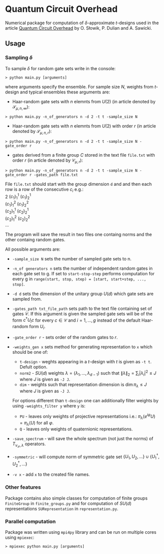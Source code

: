 # Quantum Circuit Overhead
Numerical package for computation of $\delta$-approximate $t$-designs used in the article [Quantum Circuit Overhead](https://arxiv.org/abs/2505.00683) by O. Słowik, P. Dulian and A. Sawicki.
## Usage
### Sampling $\delta$
To sample $\delta$ for random gate sets write in the console:
```console
> python main.py [arguments]
```
where arguments specify the ensemble. For sample size $N$, weights from $t$-design and typical ensembles these arguments are:
- Haar-random gate sets with $n$ elemnts from $U(2)$ (in article denoted by $\mathcal S_{\mu, n, \infty}$):
```console
> python main.py -n_of_generators n -d 2 -t t -sample_size N
```
- Haar-random gate sets with $n$ elemnts from $U(2)$ with order $r$ (in article denoted by $\mathcal S_{\mu, n, r}$):
```console
> python main.py -n_of_generators n -d 2 -t t -sample_size N -gate_order r
```
- gates derived from a finite group $C$ stored in the text file `file.txt`  with order $r$ (in article denoted by $\mathcal C_{\mu, r}$):
```console
> python main.py -n_of_generators n -d 2 -t t -sample_size N -gate_order r -gates_path file.txt
```
File `file.txt` should start with the group dimension `d` and and then each row is a row of the consecutive $c_i$ e.g.:   
2
$(c_1)^1_1$ $(c_1)^1_2$   
$(c_1)^2_1$ $(c_1)^2_2$   
$(c_2)^1_1$ $(c_2)^1_2$   
$(c_2)^2_1$ $(c_2)^2_2$   
...

The program will save the result in two files one containg norms and the other containg random gates.

All possible arguments are:
- `-sample_size N` sets the number of sampled gate sets to n.
- `-n_of generators n` sets the number of independent random gates in each gate set to g. If set to `start-stop-step` performs computation for every g in `range(start, stop, step) = [start, start+step, ..., stop]`.
- `-d d` sets the dimension of the unitary group $U(d)$ which gate sets are sampled from.
- `-gates_path txt_file_path` sets path to the text file containing set of gates $\mathcal C$. If this argument is given the sampled gate sets will be of the form $c^\dagger U_i c$ for every $c\in\mathcal C$ and $i=1, ..., g$ instead of the default Haar-random form $U_i$.
- `-gate_order r` - sets order of the random gates to $r$.
- `-weights_gen x` sets method for generating representation to `x` which should be one of:
    - `t-design` - weghts appearing in a $t$-design with $t$ is given as `-t t`. Defult option.
    - `norm2` - $SU(d)$ weights $\lambda=(\lambda_1, ..., \lambda_{d-1})$ such that $\|\lambda\|_2 = \sum_i |\lambda_i|^2 \le J$ where $J$ is given as `-J J`.
    - `dim` - weights such that representation dimension is $\dim \pi_\lambda \le J$ where $J$ is given as `-J J`.

    For options different than `t-design` one can additionally filter weights by using `-weights_filter y` where `y` is:
    - `PU` - leaves only weights of projective representations i.e.: $\pi_\lambda(e^{i\varphi}U) = \pi_\lambda(U)$ for all $\varphi$.
    - `Q` - leaves only weights of quaternionic representations.
- `-save_spectrum` - will save the whole spectrum (not just the norms) of $T_{\nu_\mathcal{S}, \lambda}$ operators.
- `-symmetric` - will compute norm of symmetric gate set $\{U_1, U_2, ...\} \cup \{U_1^\dagger, U_2^\dagger, ...\}$
- `-v x` - add `x` to the created file names.
### Other features
Package contains also simple classes for computation of finite groups `FiniteGroup` in `finite_groups.py` and for computation of $SU(d)$ representations `SURepresentation` in `representation.py`.
### Parallel computation
Package was written using `mpi4py` library and can be run on multiple cores using `mpiexec`:
```console
> mpiexec python main.py [arguments]
```